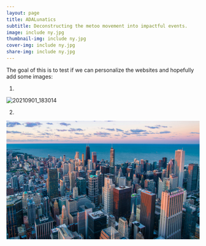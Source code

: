 ```yaml
---
layout: page
title: ADALunatics
subtitle: Deconstructing the metoo movement into impactful events. 
image: include ny.jpg 
thumbnail-img: include ny.jpg 
cover-img: include ny.jpg
share-img: include ny.jpg
---
```


The goal of this is to test if we can personalize the websites and hopefully add some images:

1)

![20210901_183014](https://user-images.githubusercontent.com/65892642/145226409-c5993575-1bca-4a72-a5e5-d55359039b03.jpg)

2)

<!---_(Figure showing the city of New York and used as a test)!_-->

![Ny](/_includes/imgs/ny.jpg)

